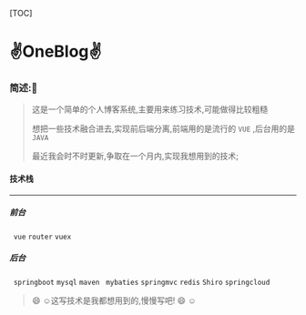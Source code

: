 [TOC]

# ✌OneBlog✌



### 简述:🙈

> 这是一个简单的个人博客系统,主要用来练习技术,可能做得比较粗糙
>
> 想把一些技术融合进去,实现前后端分离,前端用的是流行的 `VUE` ,后台用的是`JAVA`
>
> 最近我会时不时更新,争取在一个月内,实现我想用到的技术;

#### 技术栈

---

##### 前台

` vue` `router` `vuex` 

##### 后台

` springboot` `mysql` `maven` ` mybaties` `springmvc` `redis` `Shiro` `springcloud` 

> :smile: :relaxed:这写技术是我都想用到的,慢慢写吧! :smile: :relaxed:





